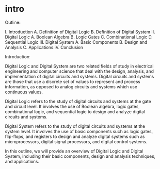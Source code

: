 # intro



Outline:

I. Introduction
    A. Definition of Digital Logic
    B. Definition of Digital System
II. Digital Logic
    A. Boolean Algebra
    B. Logic Gates
    C. Combinational Logic
    D. Sequential Logic
III. Digital System
    A. Basic Components
    B. Design and Analysis
    C. Applications
IV. Conclusion

Introduction:

Digital Logic and Digital System are two related fields of study in electrical engineering and computer science that deal with the design, analysis, and implementation of digital circuits and systems. Digital circuits and systems are those that use a discrete set of values to represent and process information, as opposed to analog circuits and systems which use continuous values.

Digital Logic refers to the study of digital circuits and systems at the gate and circuit level. It involves the use of Boolean algebra, logic gates, combinational logic, and sequential logic to design and analyze digital circuits and systems.

Digital System refers to the study of digital circuits and systems at the system level. It involves the use of basic components such as logic gates, flip-flops, and registers to design and analyze digital systems such as microprocessors, digital signal processors, and digital control systems.

In this outline, we will provide an overview of Digital Logic and Digital System, including their basic components, design and analysis techniques, and applications.